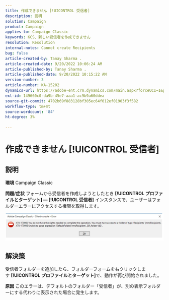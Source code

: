 ```yaml
---
title: 作成できません [!UICONTROL 受信者]
description: 説明
solution: Campaign
product: Campaign
applies-to: Campaign Classic
keywords: KCS、新しい受信者を作成できません
resolution: Resolution
internal-notes: Cannot create Recipients
bug: false
article-created-by: Tanay Sharma .
article-created-date: 9/20/2022 10:06:24 AM
article-published-by: Tanay Sharma .
article-published-date: 9/20/2022 10:15:22 AM
version-number: 3
article-number: KA-15202
dynamics-url: https://adobe-ent.crm.dynamics.com/main.aspx?forceUCI=1&pagetype=entityrecord&etn=knowledgearticle&id=687448df-cb38-ed11-9db1-002248086735
exl-id: 149660c0-da9b-45e7-aaa1-ac9b9a60ddea
source-git-commit: 4702b69f883128bf305ec64f012ef01903f3f582
workflow-type: tm+mt
source-wordcount: '84'
ht-degree: 3%

---
```


# 作成できません [!UICONTROL 受信者]

## 説明

<b>環境</b>
Campaign Classic


<b>問題/症状</b>
フォームから受信者を作成しようとしたとき <b>[!UICONTROL プロファイルとターゲット] — [!UICONTROL 受信者]</b> インスタンスで、ユーザーはフォルダーエラーにアクセスする権限を取得します。



![](assets/___f4809700-cd38-ed11-9db1-002248086735___.png)


## 解決策




受信者フォルダーを追加したら、フォルダーフォームを右クリックします <b>[!UICONTROL プロファイルとターゲット]</b>で、動作が再び開始されました。


<b>原因</b>
このエラーは、デフォルトのフォルダー「受信者」が、別の表示フォルダーにする代わりに表示された場合に発生します。
